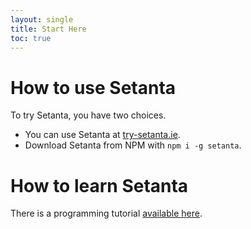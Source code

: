 ```yaml
---
layout: single
title: Start Here
toc: true
---
```


# How to use Setanta

To try Setanta, you have two choices.

- You can use Setanta at [try-setanta.ie](https://try-setanta.ie).
- Download Setanta from NPM with `npm i -g setanta`.

# How to learn Setanta

There is a programming tutorial [available here](/english/02-try-setanta).
